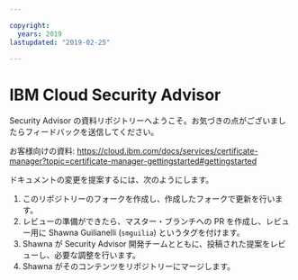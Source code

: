 ```yaml
---

copyright:
  years: 2019
lastupdated: "2019-02-25"

---
```


# IBM Cloud Security Advisor

Security Advisor の資料リポジトリーへようこそ。お気づきの点がございましたらフィードバックを送信してください。

お客様向けの資料: https://cloud.ibm.com/docs/services/certificate-manager?topic=certificate-manager-gettingstarted#gettingstarted





ドキュメントの変更を提案するには、次のようにします。

1. このリポジトリーのフォークを作成し、作成したフォークで更新を行います。
2. レビューの準備ができたら、マスター・ブランチへの PR を作成し、レビュー用に Shawna Guilianelli (`smguilia`) というタグを付けます。
3. Shawna が Security Advisor 開発チームとともに、投稿された提案をレビューし、必要な調整を行います。
4. Shawna がそのコンテンツをリポジトリーにマージします。




